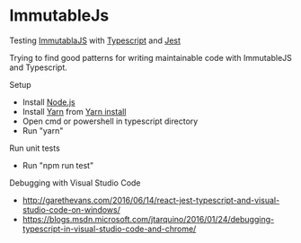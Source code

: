 # ImmutableJs
Testing [ImmutablaJS](https://github.com/facebook/immutable-js) with [Typescript](http://www.typescriptlang.org/) and [Jest](https://facebook.github.io/jest/)

Trying to find good patterns for writing maintainable code with ImmutableJS and Typescript.

Setup
* Install [Node.js](https://nodejs.org/en/)
* Install [Yarn](https://github.com/yarnpkg/yarn) from [Yarn install](https://yarnpkg.com/en/docs/install)
* Open cmd or powershell in typescript directory
* Run "yarn"

Run unit tests
* Run "npm run test"

Debugging with Visual Studio Code
* http://garethevans.com/2016/06/14/react-jest-typescript-and-visual-studio-code-on-windows/
* https://blogs.msdn.microsoft.com/jtarquino/2016/01/24/debugging-typescript-in-visual-studio-code-and-chrome/
